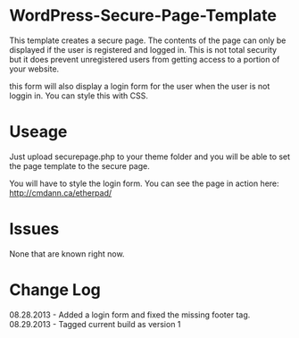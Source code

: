 WordPress-Secure-Page-Template
==============================

This template creates a secure page. The contents of the page can only be displayed if the user is registered and logged in. This is not total security but it does prevent unregistered users from getting access to a portion of your website.

this form will also display a login form for the user when the user is not loggin in. You can style this with CSS.

Useage
======

Just upload securepage.php to your theme folder and you will be able to set the page template to the secure page.

You will have to style the login form. You can see the page in action here:
http://cmdann.ca/etherpad/

Issues
======

None that are known right now.

Change Log
==========

08.28.2013 - Added a login form and fixed the missing footer tag.
<br />
08.29.2013 - Tagged current build as version 1

